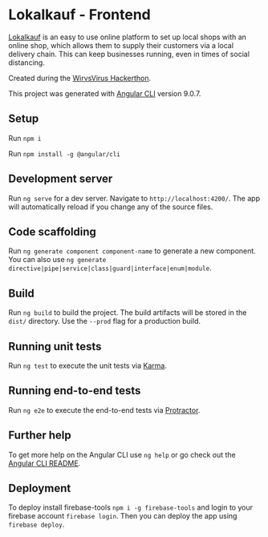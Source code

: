 # Lokalkauf - Frontend

[Lokalkauf](http://lokalkauf.org) is an easy to use online platform to set up local shops with an online shop, which allows them to supply their customers via a local delivery chain.
This can keep businesses running, even in times of social distancing.

Created during the [WirvsVirus Hackerthon](https://wirvsvirushackathon.org).

This project was generated with [Angular CLI](https://github.com/angular/angular-cli) version 9.0.7.

## Setup

Run `npm i`

Run `npm install -g @angular/cli`

## Development server

Run `ng serve` for a dev server. Navigate to `http://localhost:4200/`. The app will automatically reload if you change any of the source files.

## Code scaffolding

Run `ng generate component component-name` to generate a new component. You can also use `ng generate directive|pipe|service|class|guard|interface|enum|module`.

## Build

Run `ng build` to build the project. The build artifacts will be stored in the `dist/` directory. Use the `--prod` flag for a production build.

## Running unit tests

Run `ng test` to execute the unit tests via [Karma](https://karma-runner.github.io).

## Running end-to-end tests

Run `ng e2e` to execute the end-to-end tests via [Protractor](http://www.protractortest.org/).

## Further help

To get more help on the Angular CLI use `ng help` or go check out the [Angular CLI README](https://github.com/angular/angular-cli/blob/master/README.md).

## Deployment

To deploy install firebase-tools `npm i -g firebase-tools` and login to your firebase account `firebase login`. Then you can deploy the app using `firebase deploy`.

